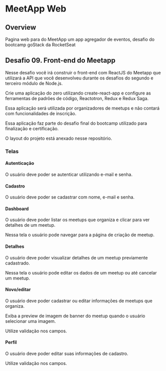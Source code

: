 # MeetApp Web

## Overview

Pagina web para do MeetApp um app agregador de eventos, desafio do bootcamp goStack da RocketSeat

## Desafio 09. Front-end do Meetapp

Nesse desafio você irá construir o front-end com ReactJS do Meetapp que utilizará a API que você desenvolveu durante os desafios do segundo e terceiro módulo de Node.js.

Crie uma aplicação do zero utilizando create-react-app e configure as ferramentas de padrões de código, Reactotron, Redux e Redux Saga.

Essa aplicação será utilizada por organizadores de meetups e não contará com funcionalidades de inscrição.

Essa aplicação faz parte do desafio final do bootcamp utilizado para finalização e certificação.

O layout do projeto está anexado nesse repositório.

### Telas

#### Autenticação

O usuário deve poder se autenticar utilizando e-mail e senha.

#### Cadastro

O usuário deve poder se cadastrar com nome, e-mail e senha.

#### Dashboard

O usuário deve poder listar os meetups que organiza e clicar para ver detalhes de um meetup.

Nessa tela o usuário pode navegar para a página de criação de meetup.

#### Detalhes

O usuário deve poder visualizar detalhes de um meetup previamente cadastrado.

Nessa tela o usuário pode editar os dados de um meetup ou até cancelar um meetup.

#### Novo/editar

O usuário deve poder cadastrar ou editar informações de meetups que organiza.

Exiba a preview de imagem de banner do meetup quando o usuário selecionar uma imagem.

Utilize validação nos campos.

#### Perfil

O usuário deve poder editar suas informações de cadastro.

Utilize validação nos campos.
